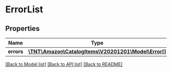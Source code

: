 # ErrorList

## Properties
Name | Type | Description | Notes
------------ | ------------- | ------------- | -------------
**errors** | [**\TNT\Amazon\CatalogItems\V20201201\Model\Error[]**](Error.md) |  | 

[[Back to Model list]](../README.md#documentation-for-models) [[Back to API list]](../README.md#documentation-for-api-endpoints) [[Back to README]](../README.md)


